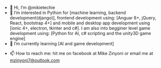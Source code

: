 - 👋 Hi, I’m @mikietechie
- 👀 I’m interested in Python for [machine learning, backend development(django)], frontend development using: [Anguar 8+, jQuery, React, bootstrap 4+] and mobile and desktop app development using [ionic 4+, electron, tkinter and c#]. I am also into begginer level game development using: [Python for AI, c# scripting and the unity3D game engine]
- 🌱 I’m currently learning [AI and game development]
<!--- 💞️ I’m looking to collaborate on ...--->
- 📫 How to reach me: hit me on facebook at Mike Zinyoni or email me at mzinyoni7@outlook.com

<!---
mikietechie/mikietechie is a ✨ special ✨ repository because its `README.md` (this file) appears on your GitHub profile.
You can click the Preview link to take a look at your changes.
--->
